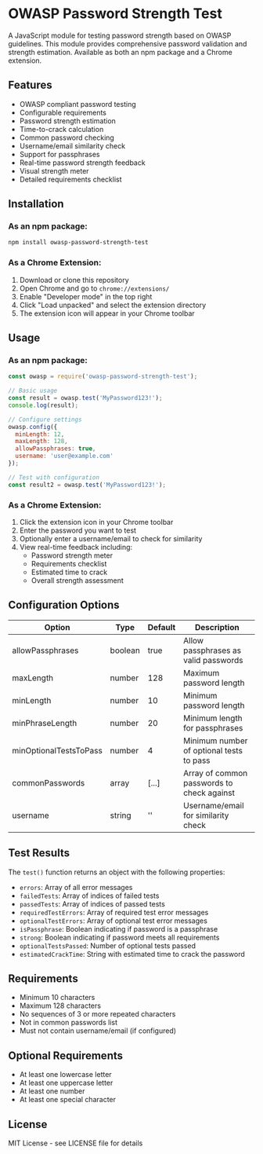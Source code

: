 # OWASP Password Strength Test

A JavaScript module for testing password strength based on OWASP guidelines. This module provides comprehensive password validation and strength estimation. Available as both an npm package and a Chrome extension.

## Features

- OWASP compliant password testing
- Configurable requirements
- Password strength estimation
- Time-to-crack calculation
- Common password checking
- Username/email similarity check
- Support for passphrases
- Real-time password strength feedback
- Visual strength meter
- Detailed requirements checklist

## Installation

### As an npm package:

```bash
npm install owasp-password-strength-test
```

### As a Chrome Extension:

1. Download or clone this repository
2. Open Chrome and go to `chrome://extensions/`
3. Enable "Developer mode" in the top right
4. Click "Load unpacked" and select the extension directory
5. The extension icon will appear in your Chrome toolbar

## Usage

### As an npm package:

```javascript
const owasp = require('owasp-password-strength-test');

// Basic usage
const result = owasp.test('MyPassword123!');
console.log(result);

// Configure settings
owasp.config({
  minLength: 12,
  maxLength: 128,
  allowPassphrases: true,
  username: 'user@example.com'
});

// Test with configuration
const result2 = owasp.test('MyPassword123!');
```

### As a Chrome Extension:

1. Click the extension icon in your Chrome toolbar
2. Enter the password you want to test
3. Optionally enter a username/email to check for similarity
4. View real-time feedback including:
   - Password strength meter
   - Requirements checklist
   - Estimated time to crack
   - Overall strength assessment

## Configuration Options

| Option | Type | Default | Description |
|--------|------|---------|-------------|
| allowPassphrases | boolean | true | Allow passphrases as valid passwords |
| maxLength | number | 128 | Maximum password length |
| minLength | number | 10 | Minimum password length |
| minPhraseLength | number | 20 | Minimum length for passphrases |
| minOptionalTestsToPass | number | 4 | Minimum number of optional tests to pass |
| commonPasswords | array | [...] | Array of common passwords to check against |
| username | string | '' | Username/email for similarity check |

## Test Results

The `test()` function returns an object with the following properties:

- `errors`: Array of all error messages
- `failedTests`: Array of indices of failed tests
- `passedTests`: Array of indices of passed tests
- `requiredTestErrors`: Array of required test error messages
- `optionalTestErrors`: Array of optional test error messages
- `isPassphrase`: Boolean indicating if password is a passphrase
- `strong`: Boolean indicating if password meets all requirements
- `optionalTestsPassed`: Number of optional tests passed
- `estimatedCrackTime`: String with estimated time to crack the password

## Requirements

- Minimum 10 characters
- Maximum 128 characters
- No sequences of 3 or more repeated characters
- Not in common passwords list
- Must not contain username/email (if configured)

## Optional Requirements

- At least one lowercase letter
- At least one uppercase letter
- At least one number
- At least one special character

## License

MIT License - see LICENSE file for details 
